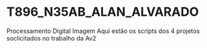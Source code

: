 # T896_N35AB_ALAN_ALVARADO
Processamento Digital Imagem
Aqui estão os scripts dos 4 projetos soclicitados no trabalho da Av2

